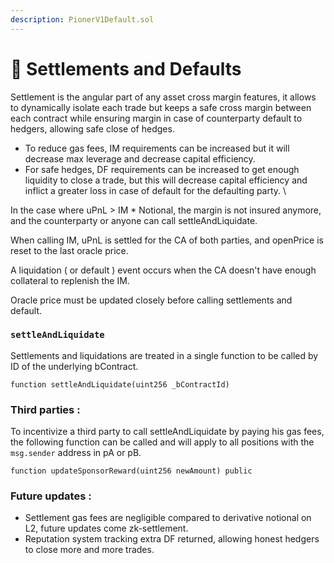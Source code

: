 ```yaml
---
description: PionerV1Default.sol
---
```


# 🔞 Settlements and Defaults

Settlement is the angular part of any asset cross margin features, it allows to dynamically isolate each trade but keeps a safe cross margin between each contract while ensuring margin in case of counterparty default to hedgers, allowing safe close of hedges.

* To reduce gas fees, IM requirements can be increased but it will decrease max leverage and decrease capital efficiency.
* For safe hedges, DF requirements can be increased to get enough liquidity to close a trade, but this will decrease capital efficiency and inflict a greater loss in case of default for the defaulting party. \


In the case where uPnL > IM \* Notional, the margin is not insured anymore, and the counterparty or anyone can call settleAndLiquidate.&#x20;

When calling IM, uPnL is settled for the CA of both parties, and openPrice is reset to the last oracle price.

A liquidation ( or default ) event occurs when the CA doesn't have enough collateral to replenish the IM.

Oracle price must be updated closely before calling settlements and default.

### `settleAndLiquidate`

Settlements and liquidations are treated in a single function to be called by ID of the underlying bContract.

```
function settleAndLiquidate(uint256 _bContractId)
```



### Third parties :

To incentivize a third party to call settleAndLiquidate by paying his gas fees, the following function can be called and will apply to all positions with the `msg.sender` address in pA or pB.

```solidity
function updateSponsorReward(uint256 newAmount) public
```



### Future updates :

* Settlement gas fees are negligible compared to derivative notional on L2, future updates come zk-settlement.
* Reputation system tracking extra DF returned, allowing honest hedgers to close more and more trades.


